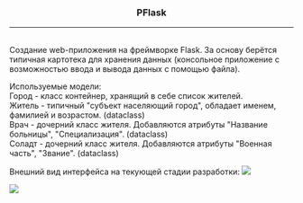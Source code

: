 <h3 align = center>PFlask</h3>
<hr/>
</br>
Создание web-приложения на фреймворке Flask. За основу берётся типичная картотека для хранения данных (консольное приложение с возможностью ввода и вывода данных с помощью файла).

Используемые модели: </br> 
Город - класс контейнер, хранящий в себе список жителей. </br>
Житель - типичный "субъект населяющий город", обладает именем, фамилией и возрастом. (dataclass) </br>
Врач - дочерний класс жителя. Добавляются атрибуты "Название больницы", "Специализация". (dataclass) </br>
Соладт - дочерний класс жителя. Добавляются атрибуты "Военная часть", "Звание". (dataclass)  </br>

Внешний вид интерфейса на текующей стадии разработки:
  <img src="https://user-images.githubusercontent.com/79449071/192614618-36557ef6-62e8-48b8-a0fb-ff82e91c2d24.png"/>
  <br/>
  
  <img src="https://user-images.githubusercontent.com/79449071/192614966-526004ed-2f89-4cd4-8c1f-ffc7d191d682.png"/>

